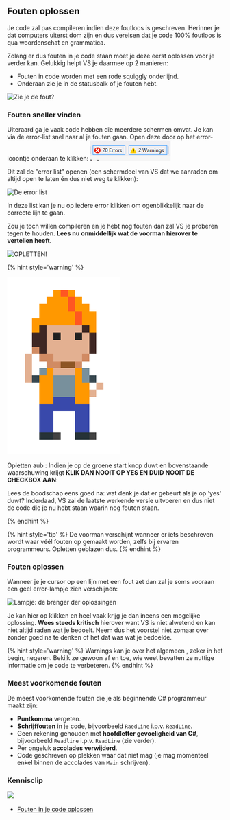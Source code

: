 <!---{sample: true}--->
## Fouten oplossen

Je code zal pas compileren indien deze foutloos is geschreven. Herinner je dat computers uiterst dom zijn en dus vereisen dat je code 100% foutloos is qua woordenschat en grammatica.

Zolang er dus fouten in je code staan moet je deze eerst oplossen voor je verder kan. Gelukkig helpt VS je daarmee op 2 manieren:

* Fouten in code worden met een rode squiggly onderlijnd.
* Onderaan zie je in de statusbalk of je fouten hebt.

![Zie je de fout?](../assets/0_intro/error.PNG)

### Fouten sneller vinden

Uiteraard ga je vaak code hebben die meerdere schermen omvat. Je kan via de error-list snel naar al je fouten gaan. Open deze door op het error-icoontje onderaan te klikken:
![So many errors?!](../assets/1_csharpbasics/errors.png)

Dit zal de "error list" openen (een schermdeel van VS dat we aanraden om altijd open te laten én dus niet weg te klikken):

<!--- {width:70%} --->
![De error list](../assets/0_intro/errorlist.PNG)

In deze list kan je nu op iedere error klikken om ogenblikkelijk naar de correcte lijn te gaan.

Zou je toch willen compileren en je hebt nog fouten dan zal VS je proberen tegen te houden. **Lees nu onmiddellijk wat de voorman hierover te vertellen heeft.**

<!--- {width:70%} --->
![OPLETTEN!](../assets/0_intro/errorwarning.PNG)

<!---NOBOOKSTART--->
{% hint style='warning' %}
<!---NOBOOKEND--->
<!---{aside}--->
<!--- {float:right, width:50%} --->
![](../assets/attention.png)

Opletten aub : Indien je op de groene start knop duwt en bovenstaande waarschuwing krijgt **KLIK DAN NOOIT OP YES EN DUID NOOIT DE CHECKBOX AAN**:

Lees de boodschap eens goed na: wat denk je dat er gebeurt als je op 'yes' duwt? Inderdaad, VS zal de laatste werkende versie uitvoeren en dus niet de code die je nu hebt staan waarin nog fouten staan.
<!---{/aside}--->
<!---NOBOOKSTART--->
{% endhint %}
<!---NOBOOKEND--->

{% hint style='tip' %}
De voorman verschijnt wanneer er iets beschreven wordt waar véél fouten op gemaakt worden, zelfs bij ervaren programmeurs. Opletten geblazen dus.
{% endhint %}



### Fouten oplossen

Wanneer je je cursor op een lijn met een fout zet dan zal je soms vooraan een geel error-lampje zien verschijnen:

![Lampje: de brenger der oplossingen](../assets/0_intro/errorlampje.png)

Je kan hier op klikken en heel vaak krijg je dan ineens een mogelijke oplossing. **Wees steeds kritisch** hierover want VS is niet alwetend en kan niet altijd raden wat je bedoelt. Neem dus het voorstel niet zomaar over zonder goed na te denken of het dat was wat je bedoelde.

{% hint style='warning' %}
Warnings kan je over het algemeen , zeker in het begin, negeren. Bekijk ze gewoon af en toe, wie weet bevatten ze nuttige informatie om je code te verbeteren.
{% endhint %}

### Meest voorkomende fouten

De meest voorkomende fouten die je als beginnende C# programmeur maakt zijn:

* **Puntkomma** vergeten.
* **Schrijffouten** in je code, bijvoorbeeld ``RaedLine`` i.p.v. ``ReadLine``.
* Geen rekening gehouden met **hoofdletter gevoeligheid van C#**, bijvoorbeeld ``Readline`` i.p.v. ``ReadLine`` (zie verder).
* Per ongeluk **accolades verwijderd**.
* Code geschreven op plekken waar dat niet mag (je mag momenteel enkel binnen de accolades van ``Main`` schrijven).



<!---NOBOOKSTART--->
### Kennisclip
![](../assets/infoclip.png)

* [Fouten in je code oplossen](https://ap.cloud.panopto.eu/Panopto/Pages/Viewer.aspx?id=1dd4ec60-8782-4bc5-8522-ac3200d629cd)
<!---NOBOOKEND--->
<!---{sample: false}--->
